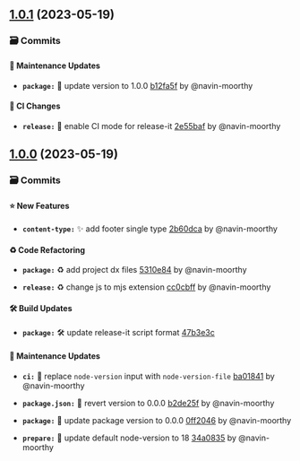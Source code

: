 

## [1.0.1](https://github.com/timelessco/strapi-ts-app/compare/v1.0.0...v1.0.1) (2023-05-19)


### 🗃️ Commits


#### 🔨 Maintenance Updates

- **`package:`** 🧹 update version to 1.0.0 [b12fa5f](https://github.com/timelessco/strapi-ts-app/commit/b12fa5f07d5cdb41eefabd18e55933c1376e5096) by @navin-moorthy



#### 💚 CI Changes

- **`release:`** 🤖 enable CI mode for release-it [2e55baf](https://github.com/timelessco/strapi-ts-app/commit/2e55baf9936920d3b59b18ab0794b40a0bcbc6ad) by @navin-moorthy

## [1.0.0](https://github.com/timelessco/strapi-ts-app/compare/v0.0.0...v1.0.0) (2023-05-19)


### 🗃️ Commits


#### ⭐ New Features

- **`content-type:`** ✨ add footer single type [2b60dca](https://github.com/timelessco/strapi-ts-app/commit/2b60dca794eaab7c7615edaf11a73c292f8708d9) by @navin-moorthy



#### ♻️  Code Refactoring

- **`package:`** ♻️ add project dx files [5310e84](https://github.com/timelessco/strapi-ts-app/commit/5310e8499c756598bdcc509e326003d53f1e4466) by @navin-moorthy

- **`release:`** ♻️ change js to mjs extension [cc0cbff](https://github.com/timelessco/strapi-ts-app/commit/cc0cbffbb63cca9075b64f38bcbb28d1b689cec1) by @navin-moorthy



#### 🛠️ Build Updates

- **`package:`** 🛠️ update release-it script format [47b3e3c](https://github.com/timelessco/strapi-ts-app/commit/47b3e3c20ea335f1c57dffeb9bc478f20773eba6)



#### 🔨 Maintenance Updates

- **`ci:`** 🧹 replace `node-version` input with `node-version-file` [ba01841](https://github.com/timelessco/strapi-ts-app/commit/ba01841f6c76437eba5444895873d5caf5bf1f2b) by @navin-moorthy

- **`package.json:`** 🧹 revert version to 0.0.0 [b2de25f](https://github.com/timelessco/strapi-ts-app/commit/b2de25f73e6508c56a388d2665bdf5f44b99dc87) by @navin-moorthy

- **`package:`** 🧹 update package version to 0.0.0 [0ff2046](https://github.com/timelessco/strapi-ts-app/commit/0ff2046ae37472368315df7b8b0f0d082fa47151) by @navin-moorthy

- **`prepare:`** 🧹 update default node-version to 18 [34a0835](https://github.com/timelessco/strapi-ts-app/commit/34a0835b903248d7884a66423e4c6543d5dbdd7b) by @navin-moorthy
